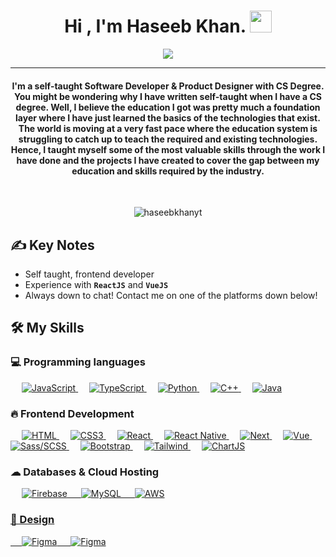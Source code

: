 <h1 align="center">Hi , I'm Haseeb Khan. <img src="https://media.giphy.com/media/hvRJCLFzcasrR4ia7z/giphy.gif" width="35"></h1>
<p align="center">
  <a href="https://github.com/DenverCoder1/readme-typing-svg"><img src="https://readme-typing-svg.herokuapp.com?lines=Software+Engineer;Front+End+Developer;React%20|%20React+Native%20|%20Vue%20;Product%20Designer;Always%20learning%20new%20things&center=true&width=500&height=50"></a>
</p>
<hr/>
<h4 align="center">I'm a self-taught Software Developer & Product Designer with CS Degree. You might be wondering why I have written self-taught when I have a CS degree. Well, I believe the education I got was pretty much a foundation layer where I have just learned the basics of the technologies that exist. The world is moving at a very fast pace where the education system is struggling to catch up to teach the required and existing technologies. Hence, I taught myself some of the most valuable skills through the work I have done and the projects I have created to cover the gap between my education and skills required by the industry.</h4>
<br>
<p align="center"> <img src="https://komarev.com/ghpvc/?username=haseebkhanyt&label=Profile%20views&color=0e75b6&style=plastic" alt="haseebkhanyt" /> </p>

## ✍ Key Notes

- Self taught, frontend developer
- Experience with **`ReactJS`** and **`VueJS`**
- Always down to chat! Contact me on one of the platforms down below!

## 🛠️ My Skills
  
### 💻 Programming languages

<p align="left">
  &emsp;
  <a href="https://developer.mozilla.org/en-US/docs/Web/JavaScript" target="_blank"> 
     <img alt="JavaScript" src="https://img.shields.io/badge/JavaScript-F7DF1E?style=for-the-badge&logo=javascript&logoColor=white">
   </a> 
  &emsp;
  <a href="https://www.tutorialspoint.com/typescript/index.htm" target="_blank"> 
    <img alt="TypeScript" src="https://img.shields.io/badge/TypeScript-007ACC?style=for-the-badge&logo=typescript&logoColor=white">
  </a> 
  &emsp;
   <a href="https://www.python.org" target="_blank">
    <img alt="Python" src="https://img.shields.io/badge/Python-3776AB?style=for-the-badge&logo=python&logoColor=white">
  </a>
  &emsp;
   <a href="https://cplusplus.com/" target="_blank">
    <img alt="C++" src="https://img.shields.io/badge/c++-%2300599C.svg?style=for-the-badge&logo=c%2B%2B&logoColor=white">
  </a>
  &emsp;
   <a href="https://cplusplus.com/" target="_blank">
    <img alt="Java" src="https://img.shields.io/badge/java-%23ED8B00.svg?style=for-the-badge&logo=openjdk&logoColor=white">
  </a>
</p>

### 🔥 Frontend Development

<p align="left"> 
  &emsp; 
  <a href="https://www.w3schools.com/html/" target="_blank"> 
   <img alt="HTML" src="https://img.shields.io/badge/html5-%23E34F26.svg?style=for-the-badge&logo=html5&logoColor=white">
  </a>   
  &emsp; 
  <a href="https://www.w3schools.com/css/" target="_blank"> 
   <img alt="CSS3" src="https://img.shields.io/badge/css3-%231572B6.svg?style=for-the-badge&logo=css3&logoColor=white">
  </a>   
  &emsp; 
  <a href="https://react.dev/" target="_blank"> 
   <img alt="React" src="https://img.shields.io/badge/React-20232A?style=for-the-badge&logo=react&logoColor=61DAFB">
  </a>   
  &emsp; 
  <a href="https://reactnative.dev/" target="_blank"> 
   <img alt="React Native" src="https://img.shields.io/badge/react_native-%2320232a.svg?style=for-the-badge&logo=react&logoColor=%2361DAFB">
  </a>   
  &emsp;
  <a href="https://nextjs.org/" target="_blank">
    <img alt="Next" src="https://img.shields.io/badge/next.js-000000?style=for-the-badge&logo=nextdotjs&logoColor=white">
  </a> 
  &emsp;
  <a href="http://vuejs.org">
    <img alt="Vue" src="https://img.shields.io/badge/Vue.js-35495E?style=for-the-badge&logo=vuedotjs&logoColor=4FC08D">
  </a>
  &emsp;
  <a href="http://sass-lang.com">
    <img alt="Sass/SCSS" src="https://img.shields.io/badge/SASS-hotpink.svg?style=for-the-badge&logo=SASS&logoColor=white">
  </a>
  &emsp;
  <a href="http://getbootstrap.com">
    <img alt="Bootstrap" src="https://img.shields.io/badge/bootstrap-%238511FA.svg?style=for-the-badge&logo=bootstrap&logoColor=white">
  </a>
  &emsp;
  <a href="http://tailwindcss.com">
    <img alt="Tailwind" src="https://img.shields.io/badge/tailwindcss-%2338B2AC.svg?style=for-the-badge&logo=tailwind-css&logoColor=white">
  </a>
  &emsp;
  <a href="http://chartjs.org">
    <img alt="ChartJS" src="https://img.shields.io/badge/chart.js-F5788D.svg?style=for-the-badge&logo=chart.js&logoColor=white">
  </a>
</p>

### ☁ Databases & Cloud Hosting

<p align="left">
  &emsp;
  <a href="http://firebase.google.com">
    <img alt="Firebase" src="https://img.shields.io/badge/firebase-a08021?style=for-the-badge&logo=firebase&logoColor=ffcd34"
  </a>
    &emsp;
  <a href="http://mysql.com">
    <img alt="MySQL" src="https://img.shields.io/badge/mysql-4479A1.svg?style=for-the-badge&logo=mysql&logoColor=white"
  </a>
    &emsp;
  <a href="http://aws.amazon.com">
    <img alt="AWS" src="https://img.shields.io/badge/AWS-%23FF9900.svg?style=for-the-badge&logo=amazon-aws&logoColor=white"
  </a>
</p>

### 🎨 Design

<p align="left">
  &emsp;
  <a href="http://figma.com">
    <img alt="Figma" src="https://img.shields.io/badge/figma-%23F24E1E.svg?style=for-the-badge&logo=figma&logoColor=white"
  </a>
  &emsp;
  <a href="http://figma.com">
    <img alt="Figma" src="https://img.shields.io/badge/figma-%23F24E1E.svg?style=for-the-badge&logo=figma&logoColor=white"
  </a>
</p>
